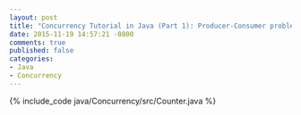 ```yaml
---
layout: post
title: "Concurrency Tutorial in Java (Part 1): Producer-Consumer problem"
date: 2015-11-19 14:57:21 -0800
comments: true
published: false
categories: 
- Java
- Concurrency
---
```


{% include_code java/Concurrency/src/Counter.java %}
